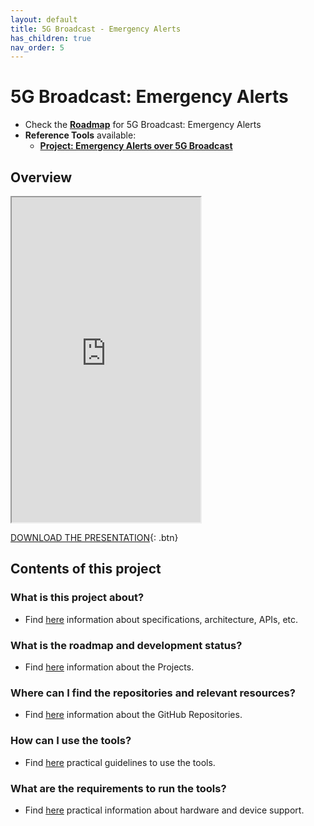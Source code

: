 ```yaml
---
layout: default
title: 5G Broadcast - Emergency Alerts
has_children: true
nav_order: 5
---
```


# 5G Broadcast: Emergency Alerts

* Check the [**Roadmap**](https://github.com/orgs/5G-MAG/projects/48/views/12) for 5G Broadcast: Emergency Alerts
* **Reference Tools** available:
    * [**Project: Emergency Alerts over 5G Broadcast**](https://5g-mag.github.io/Getting-Started/pages/emergency-alerts/)

## Overview
<iframe width="60%" height="520" src="https://drive.google.com/file/d/1XzvNDadtrwxrCoLIpuQQntv6JzOVMn2_/preview"></iframe>

[DOWNLOAD THE PRESENTATION](https://drive.google.com/file/d/1XzvNDadtrwxrCoLIpuQQntv6JzOVMn2_/preview){: .btn} 

## Contents of this project

### What is this project about?
* Find [here](./under-development.html) information about specifications, architecture, APIs, etc.

### What is the roadmap and development status?
* Find [here](./projects.html) information about the Projects.
 
### Where can I find the repositories and relevant resources?
* Find [here](./repositories.html) information about the GitHub Repositories.

### How can I use the tools?
* Find [here](./tutorials.html) practical guidelines to use the tools.

### What are the requirements to run the tools?
* Find [here](./requirements.html) practical information about hardware and device support. 
